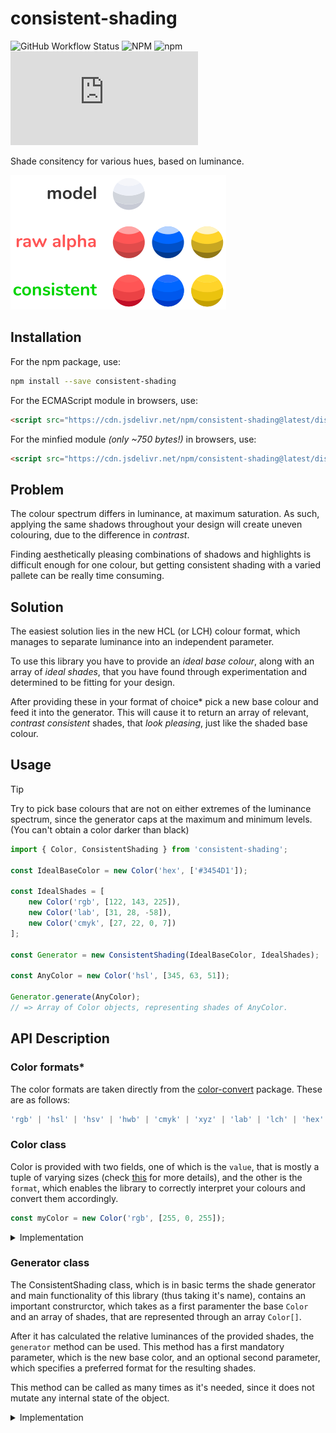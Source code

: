 # consistent-shading

![GitHub Workflow Status](https://img.shields.io/github/workflow/status/ugudango/consistent-shading/build?style=for-the-badge)
![NPM](https://img.shields.io/npm/l/consistent-shading?style=for-the-badge)
![npm](https://img.shields.io/npm/v/consistent-shading?style=for-the-badge)
![npm bundle size](https://img.badgesize.io/https:/unpkg.com/consistent-shading/dist/index.min.js?label=Minified%20size&style=for-the-badge&color=blue)

Shade consitency for various hues, based on luminance.

![](README/consistent-shading.png)

## Installation

For the npm package, use\:

```bash
npm install --save consistent-shading
```

For the ECMAScript module in browsers, use\:

```html
<script src="https://cdn.jsdelivr.net/npm/consistent-shading@latest/dist/esm/index.js"></script>
```

For the minfied module *(only ~750 bytes!)* in browsers, use\:

```html
<script src="https://cdn.jsdelivr.net/npm/consistent-shading@latest/dist/index.min.js"></script>
```

## Problem

The colour spectrum differs in luminance, at maximum saturation. As such, applying the same shadows throughout your design will create uneven colouring, due to the difference in *contrast*.

Finding aesthetically pleasing combinations of shadows and highlights is difficult enough for one colour, but getting consistent shading with a varied pallete can be really time consuming.

## Solution

The easiest solution lies in the new HCL (or LCH) colour format, which manages to separate luminance into an independent parameter.

To use this library you have to provide an *ideal base colour*, along with an array of *ideal shades*, that you have found through experimentation and determined to be fitting for your design.

After providing these in your format of choice\* pick a new base colour and feed it into the generator. This will cause it to return an array of relevant, *contrast consistent* shades, that *look pleasing*, just like the shaded base colour.

## Usage

> [!TIP]
> Try to pick base colours that are not on either extremes of the luminance spectrum, since the generator caps at the maximum and minimum levels. (You can't obtain a color darker than black)

```typescript
import { Color, ConsistentShading } from 'consistent-shading';

const IdealBaseColor = new Color('hex', ['#3454D1']);

const IdealShades = [
    new Color('rgb', [122, 143, 225]),
    new Color('lab', [31, 28, -58]),
    new Color('cmyk', [27, 22, 0, 7])
];

const Generator = new ConsistentShading(IdealBaseColor, IdealShades);

const AnyColor = new Color('hsl', [345, 63, 51]);

Generator.generate(AnyColor);
// => Array of Color objects, representing shades of AnyColor.
```

## API Description

### Color formats\*

The color formats are taken directly from the [color-convert](https://www.npmjs.com/package/color-convert) package. These are as follows:

```typescript
'rgb' | 'hsl' | 'hsv' | 'hwb' | 'cmyk' | 'xyz' | 'lab' | 'lch' | 'hex' | 'keyword' | 'ansi16' | 'ansi256' | 'hcg' | 'apple' | 'gray';
```

### Color class

Color is provided with two fields, one of which is the `value`, that is mostly a tuple of varying sizes (check [this](../blob/master/src/colors.ts) for more details), and the other is the `format`, which enables the library to correctly interpret your colours and convert them accordingly.

```typescript
const myColor = new Color('rgb', [255, 0, 255]);
```

<details>
  <summary>Implementation</summary>

```typescript
export class Color {
    public value: ColorFormat;

    public format: ColorFormatLabel;

    public constructor(format: ColorFormatLabel, value: ColorFormat) {
        this.value = value;
        this.format = format;
    }
}
```

</details>

### Generator class

The ConsistentShading class, which is in basic terms the shade generator and main functionality of this library (thus taking it's name), contains an important construrctor, which takes as a first paramenter the base `Color` and an array of shades, that are represented through an array `Color[]`.

After it has calculated the relative luminances of the provided shades, the `generator` method can be used. This method has a first mandatory parameter, which is the new base color, and an optional second parameter, which specifies a preferred format for the resulting shades.

This method can be called as many times as it's needed, since it does not mutate any internal state of the object.

<details>
  <summary>Implementation</summary>

```typescript
public generate(base: Color, exportFormat?: ColorFormatLabel) {
        let exportFormatInUse: ColorFormatLabel;
        if (typeof exportFormat === 'undefined')
            exportFormatInUse = base.format;
        else
            exportFormatInUse = exportFormat;

        let exportedColors: Color[] = [];
        const lchBase: lch = convert[base.format]['lch'](base.value);
        this._deltas.forEach((delta: number) => {
            let lchGenerated: lch = lchBase;
            lchGenerated[0] += delta;
            lchGenerated[0] = Math.min(100, Math.max(0, lchGenerated[0]));
            const generatedColor = new Color(exportFormatInUse, convert['lch'][exportFormatInUse](lchGenerated));
            exportedColors.push(generatedColor);
        })
        return exportedColors;
    }
```

</details>


